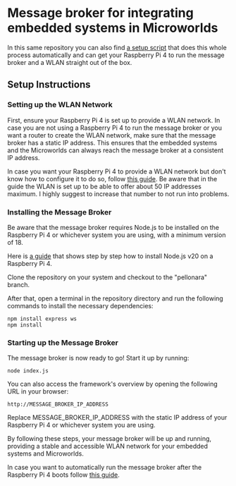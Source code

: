 # Message broker for integrating embedded systems in Microworlds

In this same repository you can also find [a setup script](https://github.com/Innova-Mente/distrib-mw/blob/pellonara/setup-script.sh) that does this whole process automatically and can get your Raspberry Pi 4 to run the message broker and a WLAN straight out of the box.

## Setup Instructions
### Setting up the WLAN Network

First, ensure your Raspberry Pi 4 is set up to provide a WLAN network. In case you are not using a Raspberry Pi 4 to run the message broker or you want a router to create the WLAN network, make sure that the message broker has a static IP address. This ensures that the embedded systems and the Microworlds can always reach the message broker at a consistent IP address.

In case you want your Raspberry Pi 4 to provide a WLAN network but don't know how to configure it to do so, follow [this guide](https://raspberrypi-guide.github.io/networking/create-wireless-access-point). Be aware that in the guide the WLAN is set up to be able to offer about 50 IP addresses maximum. I highly suggest to increase that number to not run into problems.

### Installing the Message Broker

Be aware that the message broker requires Node.js to be installed on the Raspberry Pi 4 or whichever system you are using, with a minimum version of 18.

Here is [a guide](https://xavier.arnaus.net/blog/install-nodejs-20-into-a-raspberry-pi-4) that shows step by step how to install Node.js v20 on a Raspberry Pi 4.

Clone the repository on your system and checkout to the "pellonara" branch.

After that, open a terminal in the repository directory and run the following commands to install the necessary dependencies:

```
npm install express ws
npm install
```

### Starting up the Message Broker

The message broker is now ready to go! Start it up by running:

```
node index.js
```

You can also access the framework's overview by opening the following URL in your browser:

```
http://MESSAGE_BROKER_IP_ADDRESS
```

Replace MESSAGE_BROKER_IP_ADDRESS with the static IP address of your Raspberry Pi 4 or whichever system you are using.

By following these steps, your message broker will be up and running, providing a stable and accessible WLAN network for your embedded systems and Microworlds.

In case you want to automatically run the message broker after the Raspberry Pi 4 boots follow [this guide](https://stackoverflow.com/questions/21542304/how-to-start-a-node-js-app-on-system-boot).
